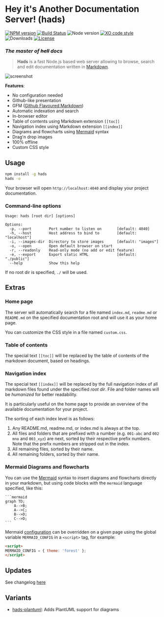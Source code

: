 # Hey it's Another Documentation Server! (hads)

[![NPM version](https://img.shields.io/npm/v/hads.svg)](https://www.npmjs.com/package/hads)
[![Build Status](https://github.com/sinedied/hads/workflows/build/badge.svg)](https://github.com/sinedied/hads/actions)
![Node version](https://img.shields.io/node/v/hads.svg)
[![XO code style](https://img.shields.io/badge/code_style-XO-5ed9c7.svg)](https://github.com/sindresorhus/xo)
![Downloads](https://img.shields.io/npm/dm/hads.svg)
[![License](https://img.shields.io/npm/l/hads.svg)](LICENSE)

### *The master of ~~hell~~ docs*

> **Hads** is a fast Node.js based web server allowing to browse, search and edit documentation written in
[Markdown](http://daringfireball.net/projects/markdown/).

![screenshot](https://cloud.githubusercontent.com/assets/593151/24351859/afb0b958-12e7-11e7-8ad4-8655e6b3c1c1.png)

**Features**:

- No configuration needed
- Github-like presentation
- GFM ([Github Flavoured Markdown](https://guides.github.com/features/mastering-markdown/))
- Automatic indexation and search
- In-browser editor
- Table of contents using Markdown extension `[[toc]]`
- Navigation index using Markdown extension `[[index]]`
- Diagrams and flowcharts using [Mermaid](http://knsv.github.io/mermaid/) syntax
- Drag'n drop images
- 100% offline
- Custom CSS style


## Usage

```bash
npm install -g hads
hads -o
```

Your browser will open `http://localhost:4040` and display your project documentation.

### Command-line options

```
Usage: hads [root dir] [options]

Options:
  -p, --port        Port number to listen on       [default: 4040]
  -h, --host        Host address to bind to        [default: "localhost"]
  -i, --images-dir  Directory to store images      [default: "images"]
  -o, --open        Open default browser on start
  -r, --readonly    Read-only mode (no add or edit feature)
  -e, --export      Export static HTML             [default: "./public"]
  --help            Show this help
```

If no root dir is specified, `./` will be used.

## Extras

### Home page

The server will automatically search for a file named `index.md`, `readme.md` or `README.md` on the specified
documentation root and will use it as your home page.

You can customize the CSS style in a file named `custom.css`.

### Table of contents

The special text `[[toc]]` will be replaced by the table of contents of the markdown document, based on headings.

### Navigation index

The special text `[[index]]` will be replaced by the full navigation index of all markdown files found under the
specified *root dir*. File and folder names will be *humanized* for better readability.

It is particularly useful on the home page to provide an overview of the available documentation for your project.

The sorting of each index level is as follows:
1. Any README.md, readme.md, or index.md is always at the top.
2. All files and folders that are prefixed with a number (e.g. `001-abc` and `002 mno` and `003_xyz`) are next, sorted 
by their respective prefix numbers. Note that the prefix numbers are stripped out in the index.
3. All remaining files, sorted by their name.
4. All remaining folders, sorted by their name.  

### Mermaid Diagrams and flowcharts

You can use the [Mermaid](http://knsv.github.io/mermaid/) syntax to insert diagrams and flowcharts directly in your
markdown, but using code blocks with the `mermaid` language specified, like this:

    ```mermaid
    graph TD;
        A-->B;
        A-->C;
        B-->D;
        C-->D;
    ```

Mermaid [configuration](https://mermaidjs.github.io/mermaidAPI.html) can be overridden on a given page using the global variable `MERMAID_CONFIG` in a `<script>` tag, for example:

```html
<script>
MERMAID_CONFIG = { theme: 'forest' };
</script>
```

## Updates

See changelog [here](CHANGELOG.md)

## Variants
- [hads-plantuml](https://www.npmjs.com/package/hads-plantuml): Adds PlantUML support for diagrams
